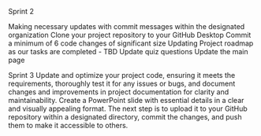 Sprint 2

 Making necessary updates with commit messages within the designated organization
 Clone your project repository to your GitHub Desktop
 Commit a minimum of 6 code changes of significant size
 Updating Project roadmap as our tasks are completed - TBD
 Update quiz questions
 Update the main page

Sprint 3
Update and optimize your project code, ensuring it meets the requirements, thoroughly test it for any issues or bugs, and document changes and improvements in project documentation for clarity and maintainability.
Create a PowerPoint slide with essential details in a clear and visually appealing format. The next step is to upload it to your GitHub repository within a designated directory, commit the changes, and push them to make it accessible to others.
